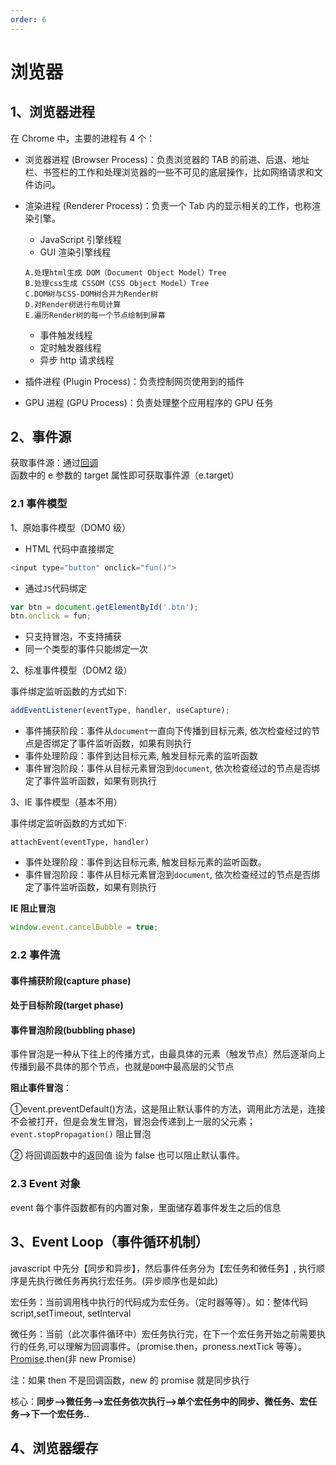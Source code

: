 ```yaml
---
order: 6
---
```


# 浏览器

## 1、浏览器进程

在 Chrome 中，主要的进程有 4 个：

- 浏览器进程 (Browser Process)：负责浏览器的 TAB 的前进、后退、地址栏、书签栏的工作和处理浏览器的一些不可见的底层操作，比如网络请求和文件访问。

- 渲染进程 (Renderer Process)：负责一个 Tab 内的显示相关的工作，也称渲染引擎。

  - JavaScript 引擎线程
  - GUI 渲染引擎线程

  ```
  A.处理html生成 DOM（Document Object Model）Tree
  B.处理css生成 CSSOM（CSS Object Model）Tree
  C.DOM树与CSS-DOM树合并为Render树
  D.对Render树进行布局计算
  E.遍历Render树的每一个节点绘制到屏幕
  ```

  - 事件触发线程
  - 定时触发器线程
  - 异步 http 请求线程

- 插件进程 (Plugin Process)：负责控制网页使用到的插件

- GPU 进程 (GPU Process)：负责处理整个应用程序的 GPU 任务

## 2、事件源

获取事件源：通过[回调](https://so.csdn.net/so/search?q=回调&spm=1001.2101.3001.7020)函数中的 e 参数的 target 属性即可获取事件源（e.target）

### 2.1 事件模型

1、原始事件模型（DOM0 级）

- HTML 代码中直接绑定

```js
<input type="button" onclick="fun()">
```

- 通过`JS`代码绑定

```js
var btn = document.getElementById('.btn');
btn.onclick = fun;
```

- 只支持冒泡，不支持捕获
- 同一个类型的事件只能绑定一次

2、标准事件模型（DOM2 级）

事件绑定监听函数的方式如下:

```js
addEventListener(eventType, handler, useCapture);
```

- 事件捕获阶段：事件从`document`一直向下传播到目标元素, 依次检查经过的节点是否绑定了事件监听函数，如果有则执行
- 事件处理阶段：事件到达目标元素, 触发目标元素的监听函数
- 事件冒泡阶段：事件从目标元素冒泡到`document`, 依次检查经过的节点是否绑定了事件监听函数，如果有则执行

3、IE 事件模型（基本不用）

事件绑定监听函数的方式如下:

```text
attachEvent(eventType, handler)
```

- 事件处理阶段：事件到达目标元素, 触发目标元素的监听函数。
- 事件冒泡阶段：事件从目标元素冒泡到`document`, 依次检查经过的节点是否绑定了事件监听函数，如果有则执行

**IE 阻止冒泡**

```js
window.event.cancelBubble = true;
```

### 2.2 事件流

#### 事件捕获阶段(capture phase)

#### 处于目标阶段(target phase)

#### 事件冒泡阶段(bubbling phase)

事件冒泡是一种从下往上的传播方式，由最具体的元素（触发节点）然后逐渐向上传播到最不具体的那个节点，也就是`DOM`中最高层的父节点

**阻止事件冒泡**：

①event.preventDefault()方法，这是阻止默认事件的方法，调用此方法是，连接不会被打开，但是会发生冒泡，冒泡会传递到上一层的父元素；`event.stopPropagation()` 阻止冒泡

② 将回调函数中的返回值 设为 false 也可以阻止默认事件。

### 2.3 Event 对象

event 每个事件函数都有的内置对象，里面储存着事件发生之后的信息

## 3、Event Loop（事件循环机制）

javascript 中先分【同步和异步】，然后事件任务分为【宏任务和微任务】, 执行顺序是先执行微任务再执行宏任务。(异步顺序也是如此)

宏任务：当前调用栈中执行的代码成为宏任务。（定时器等等）。如：整体代码 script,setTimeout, setInterval

微任务：当前（此次事件循环中）宏任务执行完，在下一个宏任务开始之前需要执行的任务,可以理解为回调事件。（promise.then，proness.nextTick 等等）。[Promise](https://so.csdn.net/so/search?q=Promise&spm=1001.2101.3001.7020).then(非 new Promise）

注：如果 then 不是回调函数，new 的 promise 就是同步执行

核心：**同步-->微任务-->宏任务依次执行-->单个宏任务中的同步、微任务、宏任务-->下一个宏任务..**

## 4、浏览器缓存

